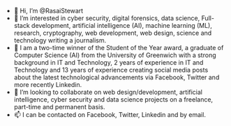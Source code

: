 - 👋 Hi, I’m @RasaiStewart
- 👀 I’m interested in cyber security, digital forensics, data science, Full-stack development, artificial intelligence (AI), machine learning (ML), research, cryptography, web development, web design, science and technology writing a journalism.
- 🌱 I am a two-time winner of the Student of the Year award, a graduate of Computer Science (AI) from the University of Greenwich with a strong background in IT and Technology, 2 years of experience in IT and Technology and 13 years of experience creating social media posts about the latest technological advancements via Facebook, Twitter and more recently Linkedin.
- 💞️ I’m looking to collaborate on web design/development, artificial intelligence, cyber security and data science projects on a freelance, part-time and permanent basis.
- 📫 I can be contacted on Facebook, Twitter, Linkedin and by email.
